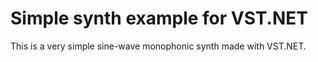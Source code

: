 # Simple synth example for VST.NET

This is a very simple sine-wave monophonic synth made with VST.NET.
